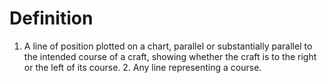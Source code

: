 # Definition

1.  A line of position plotted on a chart, parallel or substantially
    parallel to the intended course of a craft, showing whether the
    craft is to the right or the left of its course. 2. Any line
    representing a course.

